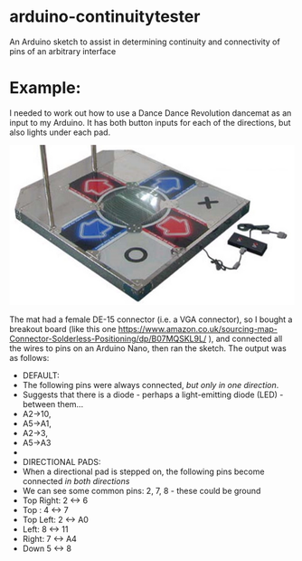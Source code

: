 # arduino-continuitytester
An Arduino sketch to assist in determining continuity and connectivity of pins of an arbitrary interface

# Example:
I needed to work out how to use a Dance Dance Revolution dancemat as an input to my Arduino.
It has both button inputs for each of the directions, but also lights under each pad.

![DDR Mat](https://github.com/playfultechnology/arduino-continuitytester/blob/main/ddr_mat.jpg)

The mat had a female DE-15 connector (i.e. a VGA connector), so I bought a breakout board (like this one https://www.amazon.co.uk/sourcing-map-Connector-Solderless-Positioning/dp/B07MQSKL9L/ ), and connected all the wires to pins on an Arduino Nano, then ran the sketch. The output was as follows:

 * DEFAULT:
 * The following pins were always connected, *but only in one direction*.
 * Suggests that there is a diode - perhaps a light-emitting diode (LED) - between them...
 * A2->10, 
 * A5->A1, 
 * A2->3, 
 * A5->A3
 *
 * DIRECTIONAL PADS:
 * When a directional pad is stepped on, the following pins become connected *in both directions*
 * We can see some common pins: 2, 7, 8 - these could be ground
 * Top Right: 2 <-> 6
 * Top : 4 <-> 7
 * Top Left: 2 <-> A0
 * Left: 8 <-> 11
 * Right: 7 <-> A4
 * Down 5 <-> 8
